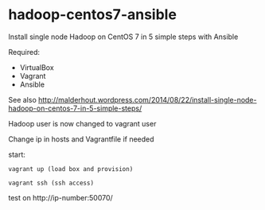 hadoop-centos7-ansible
======================

Install single node Hadoop on CentOS 7 in 5 simple steps with Ansible

Required:

- VirtualBox
- Vagrant
- Ansible

See also http://malderhout.wordpress.com/2014/08/22/install-single-node-hadoop-on-centos-7-in-5-simple-steps/

Hadoop user is now changed to vagrant user

Change ip in hosts and Vagrantfile if needed 

start:

```
vagrant up (load box and provision)

vagrant ssh (ssh access)
```


test on http://ip-number:50070/
